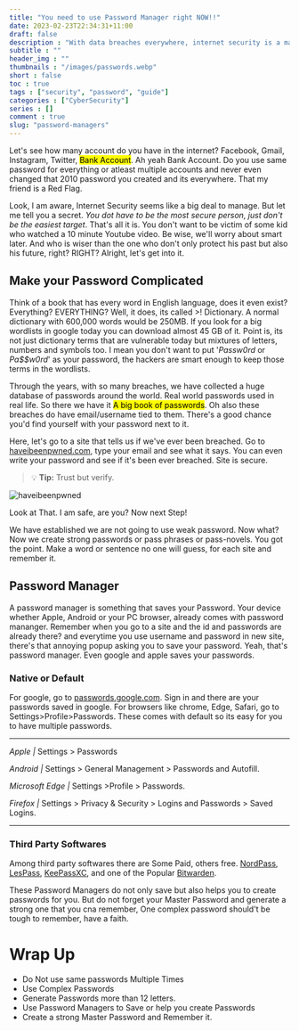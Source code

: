 ```yaml
---
title: "You need to use Password Manager right NOW!!"
date: 2023-02-23T22:34:31+11:00
draft: false
description : "With data breaches everywhere, internet security is a major concern. Even if you do not want to go through any hassle, here are the minimum steps that will put you from easy targets to hard."
subtitle : ""
header_img : ""
thumbnails : "/images/passwords.webp"
short : false
toc : true
tags : ["security", "password", "guide"]
categories : ["CyberSecurity"]
series : []
comment : true
slug: "password-managers"
---
```


Let's see how many account do you have in the internet? Facebook, Gmail, Instagram, Twitter, <mark>Bank Account</mark>. Ah yeah Bank Account. Do you use same password for everything or atleast multiple accounts and never even changed that 2010 password you created and its everywhere. That my friend is a Red Flag.

Look, I am aware, Internet Security seems like a big deal to manage. But let me tell you a secret. _You dot have to be the most secure person, just don't be the easiest target_. That's all it is. You don't want to be victim of some kid who watched a 10 minute Youtube video. Be wise, we'll worry about smart later.
And who is wiser than the one who don't only protect his past but also his future, right? RIGHT?
Alright, let's get into it.

## Make your Password Complicated

Think of a book that has every word in English language, does it even exist? Everything? EVERYTHING? Well, it does, its called >! Dictionary. A normal dictionary with 600,000 words would be 250MB. If you look for a big wordlists in google today you can download almost 45 GB of it. Point is, its not just dictionary terms that are vulnerable today but mixtures of letters, numbers and symbols too. I mean you don't want to put '_Passw0rd_ or _Pa$$w0rd_' as your password, the hackers are smart enough to keep those terms in the wordlists. 

Through the years, with so many breaches, we have collected a huge database of passwords around the world. Real world passwords used in real life. So there we have it <mark>A big book of passwords</mark>. Oh also these breaches do have email/username tied to them. There's a good chance you'd find yourself with your password next to it.

Here, let's go to a site that tells us if we've ever been breached. Go to [haveibeenpwned.com](https://haveibeenpwned.com), type your email and see what it says. You can even write your password and see if it's been ever breached. Site is secure.
> :bulb: **Tip:** Trust but verify.

![haveibeenpwned](/images/haveibeenpwned.webp)

Look at That. I am safe, are you?
Now next Step!

We have established we are not going to use weak password. Now what?
Now we create strong passwords or pass phrases or pass-novels. You got the point. Make a word or sentence no one will guess, for each site and remember it.

## Password Manager

A password manager is something that saves your Password. Your device whether Apple, Android or your PC browser, already comes with password mananger. Remember when you go to a site and the id and passwords are already there? and everytime you use username and password in new site, there's that annoying popup asking you to save your password. Yeah, that's password manager.
Even google and apple saves your passwords.

### Native or Default

For google, go to [passwords.google.com](https://passwords.google.com). Sign in and there are your passwords saved in google.
For browsers like chrome, Edge, Safari, go to Settings>Profile>Passwords.
These comes with default so its easy for you to have multiple passwords.

---

<i class="fab fa-apple"> Apple | </i> Settings \> Passwords

<i class="fab fa-android"> Android | </i> Settings \> General Management \> Passwords and Autofill.

<i class="fab fa-edge"> Microsoft Edge | </i> Settings \>Profile \> Passwords. 

<i class="fab fa-firefox"> Firefox | </i> Settings \> Privacy & Security \> Logins and Passwords \> Saved Logins.

---

### Third Party Softwares

Among third party softwares there are Some Paid, others free. [NordPass](https://nordpass.com/), [LesPass](https://www.lesspass.com/), [KeePassXC](https://keepassxc.org/), and one of the Popular [Bitwarden](https://bitwarden.com).

These Password Managers do not only save but also helps you to create passwords for you. But do not forget your Master Password and generate a strong one that you cna remember, One complex password should't be tough to remember, have a faith.

# Wrap Up

- Do Not use same passwords Multiple Times
- Use Complex Passwords
- Generate Passwords more than 12 letters.
- Use Password Managers to Save or help you create Passwords
- Create a strong Master Password and Remember it.
